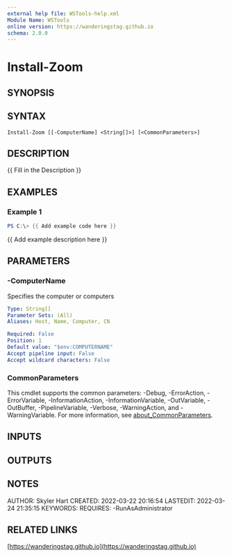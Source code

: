```yaml
---
external help file: WSTools-help.xml
Module Name: WSTools
online version: https://wanderingstag.github.io
schema: 2.0.0
---
```


# Install-Zoom

## SYNOPSIS

## SYNTAX

```
Install-Zoom [[-ComputerName] <String[]>] [<CommonParameters>]
```

## DESCRIPTION
{{ Fill in the Description }}

## EXAMPLES

### Example 1
```powershell
PS C:\> {{ Add example code here }}
```

{{ Add example description here }}

## PARAMETERS

### -ComputerName
Specifies the computer or computers

```yaml
Type: String[]
Parameter Sets: (All)
Aliases: Host, Name, Computer, CN

Required: False
Position: 1
Default value: "$env:COMPUTERNAME"
Accept pipeline input: False
Accept wildcard characters: False
```

### CommonParameters
This cmdlet supports the common parameters: -Debug, -ErrorAction, -ErrorVariable, -InformationAction, -InformationVariable, -OutVariable, -OutBuffer, -PipelineVariable, -Verbose, -WarningAction, and -WarningVariable. For more information, see [about_CommonParameters](http://go.microsoft.com/fwlink/?LinkID=113216).

## INPUTS

## OUTPUTS

## NOTES
AUTHOR: Skyler Hart
CREATED: 2022-03-22 20:16:54
LASTEDIT: 2022-03-24 21:35:15
KEYWORDS:
REQUIRES:
    -RunAsAdministrator

## RELATED LINKS

[https://wanderingstag.github.io](https://wanderingstag.github.io)

